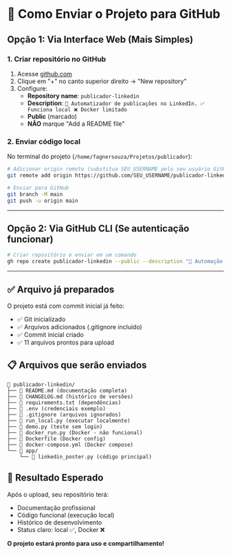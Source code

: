 # 🚀 Como Enviar o Projeto para GitHub

## Opção 1: Via Interface Web (Mais Simples)

### 1. Criar repositório no GitHub
1. Acesse [github.com](https://github.com)
2. Clique em "+" no canto superior direito → "New repository"
3. Configure:
   - **Repository name**: `publicador-linkedin`
   - **Description**: `🚀 Automatizador de publicações no LinkedIn. ✅ Funciona local ❌ Docker limitado`
   - **Public** (marcado)
   - **NÃO** marque "Add a README file"

### 2. Enviar código local
No terminal do projeto (`/home/fagnersouza/Projetos/publicador`):

```bash
# Adicionar origin remoto (substitua SEU_USERNAME pelo seu usuário GitHub)
git remote add origin https://github.com/SEU_USERNAME/publicador-linkedin.git

# Enviar para GitHub
git branch -M main
git push -u origin main
```

---

## Opção 2: Via GitHub CLI (Se autenticação funcionar)

```bash
# Criar repositório e enviar em um comando
gh repo create publicador-linkedin --public --description "🚀 Automação LinkedIn local" --push
```

---

## ✅ Arquivo já preparados

O projeto está com commit inicial já feito:
- ✅ Git inicializado
- ✅ Arquivos adicionados (.gitignore incluído)
- ✅ Commit inicial criado
- ✅ 11 arquivos prontos para upload

## 📋 Arquivos que serão enviados

```
📁 publicador-linkedin/
├── 📄 README.md (documentação completa)
├── 📄 CHANGELOG.md (histórico de versões)
├── 📄 requirements.txt (dependências)
├── 📄 .env (credenciais exemplo)
├── 📄 .gitignore (arquivos ignorados)
├── 🐍 run_local.py (executar localmente)
├── 🐍 demo.py (teste sem login)
├── 🐍 docker_run.py (Docker - não funcional)
├── 🐳 Dockerfile (Docker config)
├── 🐳 docker-compose.yml (Docker compose)
└── 📁 app/
    └── 🐍 linkedin_poster.py (código principal)
```

## 🎯 Resultado Esperado

Após o upload, seu repositório terá:
- Documentação profissional
- Código funcional (execução local)
- Histórico de desenvolvimento
- Status claro: local ✅, Docker ❌

**O projeto estará pronto para uso e compartilhamento!** 